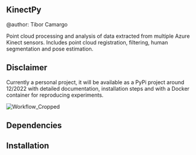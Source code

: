 ## KinectPy
@author: Tibor Camargo

Point cloud processing and analysis of data extracted from multiple Azure Kinect sensors. Includes point cloud registration, filtering, human segmentation and pose estimation.

## Disclaimer
Currently a personal project, it will be available as a PyPi project around 12/2022 with detailed documentation, installation steps and with a Docker container for reproducing experiments.


![Workflow_Cropped](https://user-images.githubusercontent.com/25236592/184530784-173c3fab-c608-4ea5-8021-25115c98f32e.png)

## Dependencies

## Installation
